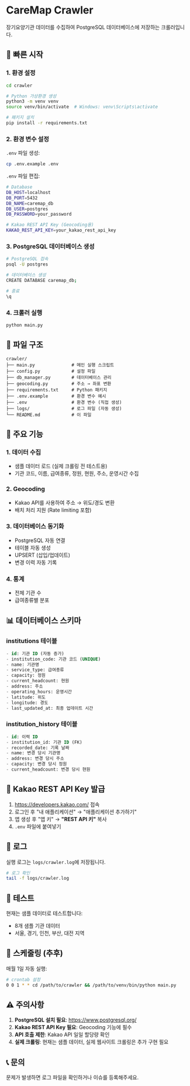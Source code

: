 # CareMap Crawler

장기요양기관 데이터를 수집하여 PostgreSQL 데이터베이스에 저장하는 크롤러입니다.

## 🚀 빠른 시작

### 1. 환경 설정

```bash
cd crawler

# Python 가상환경 생성
python3 -m venv venv
source venv/bin/activate  # Windows: venv\Scripts\activate

# 패키지 설치
pip install -r requirements.txt
```

### 2. 환경 변수 설정

`.env` 파일 생성:

```bash
cp .env.example .env
```

`.env` 파일 편집:

```bash
# Database
DB_HOST=localhost
DB_PORT=5432
DB_NAME=caremap_db
DB_USER=postgres
DB_PASSWORD=your_password

# Kakao REST API Key (Geocoding용)
KAKAO_REST_API_KEY=your_kakao_rest_api_key
```

### 3. PostgreSQL 데이터베이스 생성

```bash
# PostgreSQL 접속
psql -U postgres

# 데이터베이스 생성
CREATE DATABASE caremap_db;

# 종료
\q
```

### 4. 크롤러 실행

```bash
python main.py
```

## 📁 파일 구조

```
crawler/
├── main.py              # 메인 실행 스크립트
├── config.py            # 설정 파일
├── db_manager.py        # 데이터베이스 관리
├── geocoding.py         # 주소 → 좌표 변환
├── requirements.txt     # Python 패키지
├── .env.example         # 환경 변수 예시
├── .env                 # 환경 변수 (직접 생성)
├── logs/                # 로그 파일 (자동 생성)
└── README.md            # 이 파일
```

## 🔧 주요 기능

### 1. 데이터 수집
- 샘플 데이터 로드 (실제 크롤링 전 테스트용)
- 기관 코드, 이름, 급여종류, 정원, 현원, 주소, 운영시간 수집

### 2. Geocoding
- Kakao API를 사용하여 주소 → 위도/경도 변환
- 배치 처리 지원 (Rate limiting 포함)

### 3. 데이터베이스 동기화
- PostgreSQL 자동 연결
- 테이블 자동 생성
- UPSERT (삽입/업데이트)
- 변경 이력 자동 기록

### 4. 통계
- 전체 기관 수
- 급여종류별 분포

## 📊 데이터베이스 스키마

### institutions 테이블
```sql
- id: 기관 ID (자동 증가)
- institution_code: 기관 코드 (UNIQUE)
- name: 기관명
- service_type: 급여종류
- capacity: 정원
- current_headcount: 현원
- address: 주소
- operating_hours: 운영시간
- latitude: 위도
- longitude: 경도
- last_updated_at: 최종 업데이트 시간
```

### institution_history 테이블
```sql
- id: 이력 ID
- institution_id: 기관 ID (FK)
- recorded_date: 기록 날짜
- name: 변경 당시 기관명
- address: 변경 당시 주소
- capacity: 변경 당시 정원
- current_headcount: 변경 당시 현원
```

## 🔑 Kakao REST API Key 발급

1. https://developers.kakao.com/ 접속
2. 로그인 후 "내 애플리케이션" → "애플리케이션 추가하기"
3. 앱 생성 후 "앱 키" → **"REST API 키"** 복사
4. `.env` 파일에 붙여넣기

## 📝 로그

실행 로그는 `logs/crawler.log`에 저장됩니다.

```bash
# 로그 확인
tail -f logs/crawler.log
```

## 🧪 테스트

현재는 샘플 데이터로 테스트합니다:
- 8개 샘플 기관 데이터
- 서울, 경기, 인천, 부산, 대전 지역

## 🔄 스케줄링 (추후)

매월 1일 자동 실행:

```bash
# crontab 설정
0 0 1 * * cd /path/to/crawler && /path/to/venv/bin/python main.py
```

## ⚠️ 주의사항

1. **PostgreSQL 설치 필요**: https://www.postgresql.org/
2. **Kakao REST API Key 필요**: Geocoding 기능에 필수
3. **API 호출 제한**: Kakao API 일일 할당량 확인
4. **실제 크롤링**: 현재는 샘플 데이터, 실제 웹사이트 크롤링은 추가 구현 필요

## 📞 문의

문제가 발생하면 로그 파일을 확인하거나 이슈를 등록해주세요.
